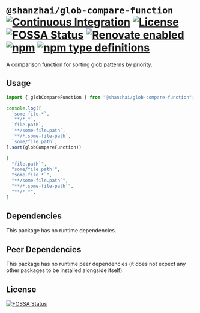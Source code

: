 # `@shanzhai/glob-compare-function` [![Continuous Integration](https://github.com/jameswilddev/shanzhai/workflows/Continuous%20Integration/badge.svg)](https://github.com/jameswilddev/shanzhai/actions) [![License](https://img.shields.io/github/license/jameswilddev/shanzhai.svg)](https://github.com/jameswilddev/shanzhai/blob/master/license) [![FOSSA Status](https://app.fossa.io/api/projects/git%2Bgithub.com%2Fjameswilddev%2Fshanzhai.svg?type=shield)](https://app.fossa.io/projects/git%2Bgithub.com%2Fjameswilddev%2Fshanzhai?ref=badge_shield) [![Renovate enabled](https://img.shields.io/badge/renovate-enabled-brightgreen.svg)](https://renovatebot.com/) [![npm](https://img.shields.io/npm/v/@shanzhai/glob-compare-function.svg)](https://www.npmjs.com/package/@shanzhai/glob-compare-function) [![npm type definitions](https://img.shields.io/npm/types/@shanzhai/glob-compare-function.svg)](https://www.npmjs.com/package/@shanzhai/glob-compare-function)

A comparison function for sorting glob patterns by priority.

## Usage

```typescript
import { globCompareFunction } from "@shanzhai/glob-compare-function";

console.log([
  `some-file.*`,
  `**/*.*`,
  `file.path`,
  `**/some-file.path`,
  `**/*.some-file-path`,
  `some/file.path`,
].sort(globCompareFunction))
```

```json
[
  "file.path`",
  "some/file.path`",
  "some-file.*`",
  "**/some-file.path`",
  "**/*.some-file-path`",
  "**/*.*",
]
```

## Dependencies

This package has no runtime dependencies.

## Peer Dependencies

This package has no runtime peer dependencies (it does not expect any other packages to be installed alongside itself).

## License

[![FOSSA Status](https://app.fossa.io/api/projects/git%2Bgithub.com%2Fjameswilddev%2Fshanzhai.svg?type=large)](https://app.fossa.io/projects/git%2Bgithub.com%2Fjameswilddev%2Fshanzhai?ref=badge_large)
